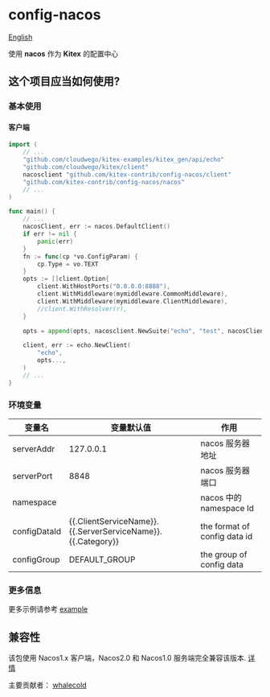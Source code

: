 # config-nacos 

[English](https://github.com/kitex-contrib/config-nacos/blob/main/README.md)

使用 **nacos** 作为 **Kitex** 的配置中心

##  这个项目应当如何使用?

### 基本使用

#### 客户端

```go
import (
    // ...
	"github.com/cloudwego/kitex-examples/kitex_gen/api/echo"
	"github.com/cloudwego/kitex/client"
	nacosclient "github.com/kitex-contrib/config-nacos/client"
	"github.com/kitex-contrib/config-nacos/nacos"
    // ...
)

func main() {
    // ... 
	nacosClient, err := nacos.DefaultClient()
	if err != nil {
		panic(err)
	}
	fn := func(cp *vo.ConfigParam) {
		cp.Type = vo.TEXT
	}
	opts := []client.Option{
		client.WithHostPorts("0.0.0.0:8888"),
		client.WithMiddleware(mymiddleware.CommonMiddleware),
		client.WithMiddleware(mymiddleware.ClientMiddleware),
		//client.WithResolver(r),
	}

	opts = append(opts, nacosclient.NewSuite("echo", "test", nacosClient, fn).Options()...)

	client, err := echo.NewClient(
		"echo",
		opts...,
	)
    // ...
}
```

### 环境变量

| 变量名 | 变量默认值 | 作用 |
| ------------------------- | ---------------------------------- | --------------------------------- |
| serverAddr               | 127.0.0.1                          | nacos 服务器地址 |
| serverPort               | 8848                               | nacos 服务器端口            |
| namespace                 |                                    | nacos 中的 namespace Id |
| configDataId              | {{.ClientServiceName}}.{{.ServerServiceName}}.{{.Category}}  | the  format of config data id          |
| configGroup               | DEFAULT_GROUP                      | the group of config data          |

### 更多信息

更多示例请参考 [example](https://github.com/kitex-contrib/config-nacos/tree/main/example)

## 兼容性
该包使用 Nacos1.x 客户端，Nacos2.0 和 Nacos1.0 服务端完全兼容该版本. [详情](https://nacos.io/zh-cn/docs/v2/upgrading/2.0.0-compatibility.html)

主要贡献者： [whalecold](https://github.com/whalecold)
